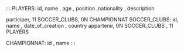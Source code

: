 :
:
PLAYERS: id, name , age , position ,nationality , description 

participer, 11 SOCCER_CLUBS, 0N CHAMPIONNAT
SOCCER_CLUBS: id, name , date_of_creation , country 
appartenir, 0N SOCCER_CLUBS , 11 PLAYERS

CHAMPIONNAT: id , name 
:
:
